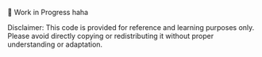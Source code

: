 🚧 Work in Progress haha 

Disclaimer: This code is provided for reference and learning purposes only. Please avoid directly copying or redistributing it without proper understanding or adaptation.

